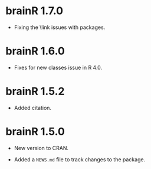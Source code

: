 # brainR 1.7.0

* Fixing the \link issues with packages.

# brainR 1.6.0

* Fixes for new classes issue in R 4.0.

# brainR 1.5.2

* Added citation.

# brainR 1.5.0

* New version to CRAN.

* Added a `NEWS.md` file to track changes to the package.
